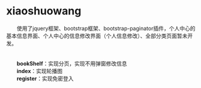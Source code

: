 # xiaoshuowang
&emsp;&emsp;使用了jquery框架、bootstrap框架、bootstrap-paginator插件，个人中心的基本信息界面、个人中心的信息修改界面（个人信息修改）、全部分类页面暂未开发。
<br />
<br />
<br />
&emsp;&emsp;**bookShelf**：实现分页，实现不用弹窗修改信息
<br />
&emsp;&emsp;**index**：实现轮播图
<br />
&emsp;&emsp;**register**：实现免密登入
